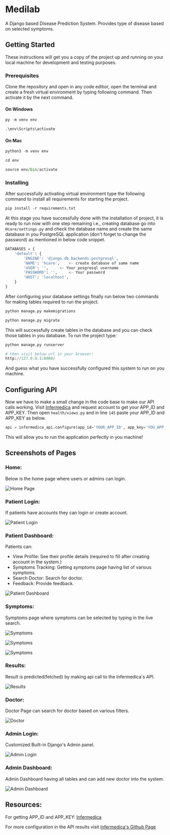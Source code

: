# Medilab

A Django based Disease Prediction System. Provides type of disease based on selected symptoms.

## Getting Started

These instructions will get you a copy of the project up and running on your local machine for development and testing purposes.

### Prerequisites

Clone the repository and open in any code editior, open the terminal and create a fresh virtual environment by typing following command. Then activate it by the next command.

#### On Windows
```python
py -m venv env

.\env\Scripts\activate
```
#### On Mac
```python
python3 -m venv env

cd env

source env/bin/activate
```

### Installing

After successfully activating virtual environment
type the following command to install all requirements for starting the project.

```python
pip install -r requirements.txt
```

At this stage you have successfully done with the installation of project, it is ready to run now with one step remaining i.e., creating database go into `Hcare/settings.py` and check the database name and create the same database in you PostgreSQL application (don't forget to change the password) as mentioned in below code snippet.

```python
DATABASES = {
	'default': {
		'ENGINE': 'django.db.backends.postgresql',
		'NAME': 'hcare',    <- create database of same name
		'USER': '',     <- Your posgresql username
		'PASSWORD': '',     <- Your password
		'HOST': 'localhost',
	}
}
```
After configuring your database settings finally run below two commands for making tables required to run the project.

```python
python manage.py makemigrations

python manage.py migrate
```
This will successfully create tables in the database and you can check those tables in you database.
 To run the project type:
 ```python
python manage.py runserver

# then visit below url in your browser:
http://127.0.0.1:8000/
```
And guess what you have successfully configured this system to run on you machine.

## Configuring API
Now we have to make a small change in the code base to make our API calls working.
Visit [Infermedica](https://infermedica.com/product/infermedica-api) and request account to get your APP_ID and APP_KEY.
Then open `health/views.py` and in line `145` paste your APP_ID and APP_KEY as below.

```python
api = infermedica_api.configure(app_id='YOUR_APP_ID', app_key='YOU_APP_KEY')
```
This will allow you to run the application perfectly in you machine!

## Screenshots of Pages

### Home:
Below is the home page where users or admins can login.

![Home Page](./Medilab_Screenshots/Home_page.png)

### Patient Login:
If patients have accounts they can login or create account.

![Patient Login](./Medilab_Screenshots/Patient_login.png)

### Patient Dashboard:
Patients can:
* View Profile: See their profile details (required to fill after creating account in the system.)
* Symptoms Tracking: Getting symptoms page having list of various symptoms.
* Search Doctor: Search for doctor.
* Feedback: Provide feedback.

![Patient Dashboard](./Medilab_Screenshots/patient_dashboard.png)

### Symptoms:
Symptoms page where symptoms can be selected by typing in the live search.

![Symptoms](./Medilab_Screenshots/selecting_symptoms1.png)

![Symptoms](./Medilab_Screenshots/Selecting_symptoms2.png)

![Symptoms](./Medilab_Screenshots/selecting_symptoms3.png)

### Results:
Result is predicted(fetched) by making api call to the Infermedica's API.

![Results](./Medilab_Screenshots/Results.png)

### Doctor:
Doctor Page can search for doctor based on various filters.

![Doctor](./Medilab_Screenshots/Doctors_Page.png)

### Admin Login:
Customized Built-in Django's Admin panel.

![Admin Login](./Medilab_Screenshots/Admin_login.png)

### Admin Dashboard:
Admin Dashboard having all tables and can add new doctor into the system.

![Admin Dashboard](./Medilab_Screenshots/Admin_dashboard.png)

## Resources:

For getting APP_ID and APP_KEY: [Infermedica](https://infermedica.com/product/infermedica-api)

For more configuration in the API results visit [Infermedica's Github Page](https://github.com/infermedica/python-api)

